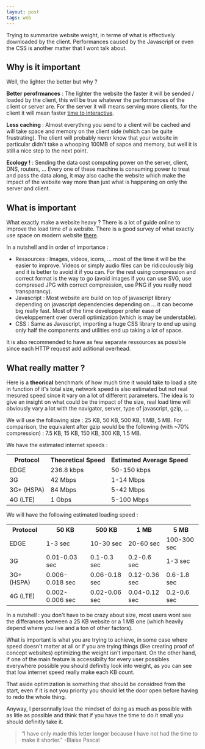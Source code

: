 ```yaml
---
layout: post
tags: web
---
```


Trying to summarize website weight, in terme of what is effectively downloaded by the client. Performances caused by the Javascript or even the CSS is another matter that I wont talk about.

## Why is it important

Well, the lighter the better but why ?

**Better perofrmances** : The lighter the website the faster it will be sended / loaded by the client, this will be true whatever the performances of the client or server are. For the server it will means serving more clients, for the client it will mean faster [time to interactive](https://developer.mozilla.org/en-US/docs/Glossary/Time_to_interactive).

**Less caching** : Almost everything you send to a client will be cached and will take space and memory on the client side (which can be quite frustrating). The client will probably never know that your website in particular didn't take a whooping 100MB of sapce and memory, but well it is still a nice step to the next point.

**Ecology !** : Sending the data cost computing power on the server, client, DNS, routers, ... Every one of these machine is consuming power to treat and pass the data along, it may also cache the website which make the impact of the website way more than just what is happening on only the server and client.

## What is important

What exactly make a website heavy ? There is a lot of guide online to improve the load time of a website. There is a good survey of what exactly use space on modern website [there](https://almanac.httparchive.org/en/2021/page-weight).

In a nutshell and in order of importance :

- Ressources : Images, videos, icons, ... most of the time it will be the easier to improve. Videos or simply audio files can be ridicoulously big and it is better to avoid it if you can. For the rest using compression and correct format is the way to go (avoid images if you can use SVG, use compresed JPG with correct compression, use PNG if you really need transparancy).
- Javascript : Most website are build on top of javascript library depending on javascript dependencies depending on ... it can become big really fast. Most of the time developper prefer ease of developpement over overall optimization (which is may be understable).
- CSS : Same as Javascript, importing a huge CSS library to end up using only half the components and utilities end up taking a lot of space.

It is also recommended to have as few separate ressources as possible since each HTTP request add aditional overhead.

## What really matter ?

Here is a **theorical** benchmark of how much time it would take to load a site in function of it's total size, network speed is also estimated but not real mesured speed since it vary on a lot of different parameters. The idea is to give an insight on what could be the impact of the size, real load time will obviously vary a lot with the navigator, server, type of javascript, gzip, ...

We will use the following size : 25 KB, 50 KB, 500 KB, 1 MB, 5 MB. For comparison, the equivalent after gzip would be the following (with ~70% compression) : 7.5 KB, 15 KB, 150 KB, 300 KB, 1.5 MB.

We have the estimated internet speeds :

<table>
	<tr>
		<th>Protocol</th>
		<th>Theoretical Speed</th>
		<th>Estimated Average Speed	</th>
	</tr>
	<tr>
		<td>EDGE</td>
		<td>236.8 kbps</td>
		<td>50-150 kbps</td>
	</tr>
	<tr>
		<td>3G</td>
		<td>42 Mbps</td>
		<td>1-14 Mbps</td>
	</tr>
	<tr>
		<td>3G+ (HSPA)</td>
		<td>84 Mbps</td>
		<td>5-42 Mbps</td>
	</tr>
	<tr>
		<td>4G (LTE)</td>
		<td>1 Gbps</td>
		<td>5-100 Mbps</td>
	</tr>
</table>

We will have the following estimated loading speed :

<table>
	<tr>
		<th>Protocol</th>
		<th>50 KB</th>
		<th>500 KB</th>
		<th>1 MB</th>
		<th>5 MB</th>
	</tr>
	<tr>
		<td>EDGE</td>
		<td>1-3 sec</td>
		<td>10-30 sec</td>
		<td>20-60 sec</td>
		<td>100-300 sec</td>
	</tr>
	<tr>
		<td>3G</td>
		<td>0.01-0.03 sec</td>
		<td>0.1-0.3 sec</td>
		<td>0.2-0.6 sec</td>
		<td>1-3 sec</td>
	</tr>
	<tr>
		<td>3G+ (HSPA)</td>
		<td>0.006-0.018 sec</td>
		<td>0.06-0.18 sec</td>
		<td>0.12-0.36 sec</td>
		<td>0.6-1.8 sec</td>
	</tr>
	<tr>
		<td>4G (LTE)</td>
		<td>0.002-0.006 sec</td>
		<td>0.02-0.06 sec</td>
		<td>0.04-0.12 sec</td>
		<td>0.2-0.6 sec</td>
	</tr>
</table>

In a nutshell : you don't have to be crazy about size, most users wont see the differances between a 25 KB website or a 1 MB one (which heavily depend where you live and a ton of other factors).

What is important is what you are trying to achieve, in some case where speed doesn't matter at all or if you are trying things (like creating proof of concept websites) optimizing the weight isn't important. On the other hand, if one of the main feature is accessibilty for every user possibles everywhere possible you should definitly look into weight, as you can see that low internet speed really make each KB count.

That aside optimization is something that should be considred from the start, even if it is not you priority you should let the door open before having to redo the whole thing.

Anyway, I personnally love the mindset of doing as much as possible with as litle as possible and think that if you have the time to do it small you should definitly take it.

> “I have only made this letter longer because I have not had the time to make it shorter.”
> -Blaise Pascal